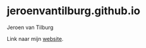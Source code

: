 # jeroenvantilburg.github.io
Jeroen van Tilburg

Link naar mijn [website](https://jeroenvantilburg.github.io/).
